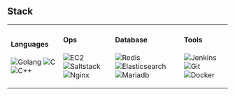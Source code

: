 ## Stack

<table>
	<tbody>
		<tr>
			<td>
				<h4>Languages</h4>
				<p>
        	<img alt="Golang" src="https://img.shields.io/badge/-go-000000?style=flat-square&logo=go&logoColor=white" />
					<img alt="C" src="https://img.shields.io/badge/-c-00599C?style=flat-square&logo=c&logoColor=white" />
          <img alt="C++" src="https://img.shields.io/badge/-c++-00599C?style=flat-square&logo=c++&logoColor=white" />				
				</p>
			</td>
			<td>
				<h4>Ops</h4>
				<p>
        <img alt="EC2" src="https://img.shields.io/badge/-ec2-50532?style=flat-square&logo=ec2&logoColor=white" />
        <img alt="Saltstack" src="https://img.shields.io/badge/-saltstack-50532?style=flat-square&logo=Saltstack&logoColor=white" />
        <img alt="Nginx" src="https://img.shields.io/badge/-nginx-50532?style=flat-square&logo=nginx&logoColor=white" />      
				</p>
			</td>
			<td>
				<h4>Database</h4>
				<p>
        	<img alt="Redis" src="https://img.shields.io/badge/-redis-50532?style=flat-square&logo=redis&logoColor=white" />
          <img alt="Elasticsearch" src="https://img.shields.io/badge/-elasticsearch-50532?style=flat-square&logo=elasticsearch&logoColor=white" />
          <img alt="Mariadb" src="https://img.shields.io/badge/-mariadb-50532?style=flat-square&logo=mariadb&logoColor=white" />
				</p>
			</td>
			<td>
				<h4>Tools</h4>
				<p>
          <img alt="Jenkins" src="https://img.shields.io/badge/-jenkins-50532?style=flat-square&logo=jenkins&logoColor=white" />
					<img alt="Git" src="https://img.shields.io/badge/-git-50532?style=flat-square&logo=git&logoColor=white" />
					<img alt="Docker" src="https://img.shields.io/badge/-docker-0db7ed?style=flat-square&logo=docker&logoColor=white" />
				</p>
			</td>
		</tr>
	</tbody>
</table>
